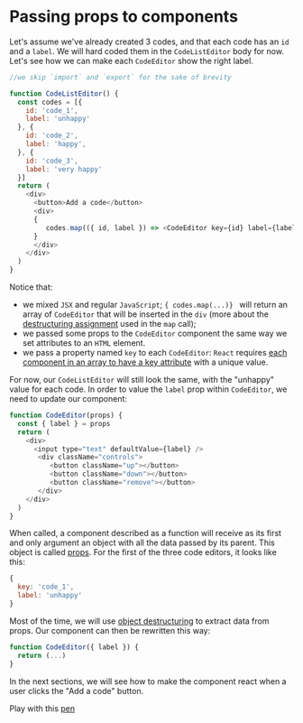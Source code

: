 # Passing props to components

Let's assume we've already created 3 codes, and that each code has an `id` and a `label`. We will hard coded them in the `CodeListEditor`  body for now. Let's see how we can make each `CodeEditor` show the right label.

```javascript
//we skip `import` and `export` for the sake of brevity

function CodeListEditor() {
  const codes = [{
    id: 'code_1',
    label: 'unhappy'
  }, {
    id: 'code_2',
    label: 'happy',
  }, {
    id: 'code_3',
    label: 'very happy'
  }]
  return (
    <div>
      <button>Add a code</button>
      <div>
      {
         codes.map(({ id, label }) => <CodeEditor key={id} label={label} />)
      }
      </div>
    </div>
  )
}
```

Notice that:
- we mixed `JSX` and regular `JavaScript`; `{ codes.map(...)} ` will return an array of `CodeEditor` that will be inserted in the `div` (more about the [destructuring assignment](/javascript/syntax.md#destructuring) used in the `map` call);
- we passed some props to the `CodeEditor` component the same way we set attributes to an `HTML` element.
- we pass a property named `key` to each `CodeEditor`: `React` requires [each component in an array to have a key attribute](https://facebook.github.io/react/docs/lists-and-keys.html#basic-list-component) with a unique value.

For now, our `CodeListEditor` will still look the same, with the "unhappy" value for each code. In order to value the `label` prop within `CodeEditor`, we need to update our component:

```javascript
function CodeEditor(props) {
  const { label } = props
  return (
    <div>
      <input type="text" defaultValue={label} />
       <div className="controls">
          <button className="up"></button>
          <button className="down"></button>
          <button className="remove"></button>
       </div>
    </div>
  )
}
```

When called, a component described as a function will receive as its first and only argument an object with all the data passed by its parent. This object is called [props](https://facebook.github.io/react/docs/components-and-props.html). For the first of the three code editors, it looks like this:

```javascript
{
  key: 'code_1',
  label: 'unhappy'
}
```

Most of the time, we will use [object destructuring](/javascript/syntax.md#destructuring) to extract data from props. Our component can then be rewritten this way:

```javascript
function CodeEditor({ label }) {
  return (...)
}
```

In the next sections, we will see how to make the component react when a user clicks the "Add a code" button.

Play with this [pen](http://codepen.io/BoogalooJB/pen/EZwbpd)

<!-- Add script to embed codepens -->
<script async src="https://production-assets.codepen.io/assets/embed/ei.js"></script>
<p
  data-height="434"
  data-theme-id="dark"
  data-slug-hash="EZwbpd"
  data-default-tab="js,result"
  data-user="BoogalooJB"
  data-embed-version="2"
  data-pen-title="React and Redux within Pogues"
  class="codepen" />

